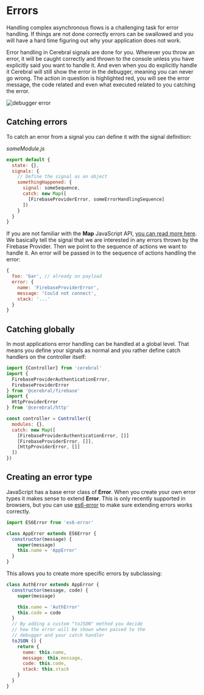 # Errors

Handling complex asynchronous flows is a challenging task for error handling. If things are not done correctly errors can be swallowed and you will have a hard time figuring out why your application does not work.

Error handling in Cerebral signals are done for you. Wherever you throw an error, it will be caught correctly and thrown to the console unless you have explicitly said you want to handle it. And even when you do explicitly handle it Cerebral will still show the error in the debugger, meaning you can never go wrong. The action in question is highlighted red, you will see the error message, the code related and even what executed related to you catching the error.

![debugger error](/images/debugger_error.png)

## Catching errors
To catch an error from a signal you can define it with the signal definition:

*someModule.js*
```js
export default {
  state: {},
  signals: {
    // Define the signal as an object
    somethingHappened: {
      signal: someSequence,
      catch: new Map([
        [FirebaseProviderError, someErrorHandlingSequence]
      ])
    }
  }
}
```

If you are not familiar with the **Map** JavaScript API, [you can read more here](https://developer.mozilla.org/en-US/docs/Web/JavaScript/Reference/Global_Objects/Map). We basically tell the signal that we are interested in any errors thrown by the Firebase Provider. Then we point to the sequence of actions we want to handle it. An error will be passed in to the sequence of actions handling the error:

```js
{
  foo: 'bar', // already on payload
  error: {
    name: 'FirebaseProviderError',
    message: 'Could not connect',
    stack: '...'
  }
}
```

## Catching globally
In most applications error handling can be handled at a global level. That means you define your signals as normal and you rather define catch handlers on the controller itself:

```js
import {Controller} from 'cerebral'
import {
  FirebaseProviderAuthenticationError,
  FirebaseProviderError
} from '@cerebral/firebase'
import {
  HttpProviderError
} from '@cerebral/http'

const controller = Controller({
  modules: {},
  catch: new Map([
    [FirebaseProviderAuthenticationError, []]
    [FirebaseProviderError, []],
    [HttpProviderError, []]
  ])
})
```

## Creating an error type
JavaScript has a base error class of **Error**. When you create your own error types it makes sense to extend **Error**. This is only recently supported in browsers, but you can use [es6-error](https://www.npmjs.com/package/es6-error) to make sure extending errors works correctly.

```js
import ES6Error from 'es6-error'

class AppError extends ES6Error {
  constructor(message) {
    super(message)
    this.name = 'AppError'
  }
}
```

This allows you to create more specific errors by subclassing:

```js
class AuthError extends AppError {
  constructor(message, code) {
    super(message)

    this.name = 'AuthError'
    this.code = code
  }
  // By adding a custom "toJSON" method you decide
  // how the error will be shown when passed to the
  // debugger and your catch handler
  toJSON () {
    return {
      name: this.name,
      message: this.message,
      code: this.code,
      stack: this.stack
    }
  }
}
```
